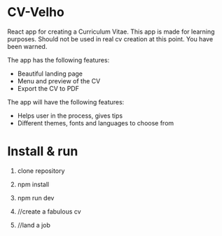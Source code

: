 # CV-Velho

React app for creating a Curriculum Vitae.
This app is made for learning purposes.
Should not be used in real cv creation at this point.
You have been warned.

The app has the following features:

- Beautiful landing page
- Menu and preview of the CV
- Export the CV to PDF

The app will have the following features:

- Helps user in the process, gives tips
- Different themes, fonts and languages to choose from


# Install & run

1. clone repository

2. npm install

3. npm run dev

4. //create a fabulous cv

5. //land a job
